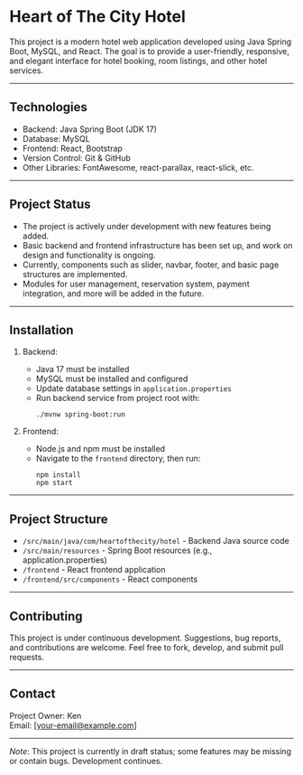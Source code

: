# Heart of The City Hotel

This project is a modern hotel web application developed using Java Spring Boot, MySQL, and React. The goal is to provide a user-friendly, responsive, and elegant interface for hotel booking, room listings, and other hotel services.

---

## Technologies

- Backend: Java Spring Boot (JDK 17)  
- Database: MySQL  
- Frontend: React, Bootstrap  
- Version Control: Git & GitHub  
- Other Libraries: FontAwesome, react-parallax, react-slick, etc.

---

## Project Status

- The project is actively under development with new features being added.  
- Basic backend and frontend infrastructure has been set up, and work on design and functionality is ongoing.  
- Currently, components such as slider, navbar, footer, and basic page structures are implemented.  
- Modules for user management, reservation system, payment integration, and more will be added in the future.

---

## Installation

1. Backend:  
   - Java 17 must be installed  
   - MySQL must be installed and configured  
   - Update database settings in `application.properties`  
   - Run backend service from project root with:  
     ```
     ./mvnw spring-boot:run
     ```

2. Frontend:  
   - Node.js and npm must be installed  
   - Navigate to the `frontend` directory, then run:  
     ```
     npm install
     npm start
     ```

---

## Project Structure

- `/src/main/java/com/heartofthecity/hotel` - Backend Java source code  
- `/src/main/resources` - Spring Boot resources (e.g., application.properties)  
- `/frontend` - React frontend application  
- `/frontend/src/components` - React components  

---

## Contributing

This project is under continuous development. Suggestions, bug reports, and contributions are welcome. Feel free to fork, develop, and submit pull requests.

---

## Contact

Project Owner: Ken  
Email: [your-email@example.com]  

---

*Note*: This project is currently in draft status; some features may be missing or contain bugs. Development continues.
